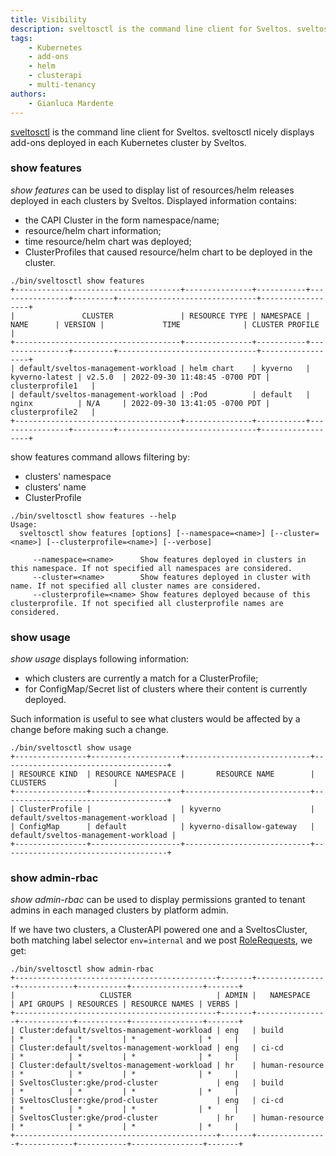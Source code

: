 ```yaml
---
title: Visibility
description: sveltosctl is the command line client for Sveltos. sveltosctl nicely displays add-ons deployed in each Kubernetes cluster by Sveltos.
tags:
    - Kubernetes
    - add-ons
    - helm
    - clusterapi
    - multi-tenancy
authors:
    - Gianluca Mardente
---
```


[sveltosctl](https://github.com/projectsveltos/sveltosctl "Sveltos CLI") is the command line client for Sveltos. sveltosctl nicely displays add-ons deployed in each Kubernetes cluster by Sveltos.

### show features
*show features* can be used to display list of resources/helm releases deployed in each clusters by Sveltos. 
Displayed information contains:

- the CAPI Cluster in the form namespace/name;
- resource/helm chart information;
- time resource/helm chart was deployed;
- ClusterProfiles that caused resource/helm chart to be deployed in the cluster.

```
./bin/sveltosctl show features
+-------------------------------------+---------------+-----------+----------------+---------+-------------------------------+------------------+
|               CLUSTER               | RESOURCE TYPE | NAMESPACE |      NAME      | VERSION |             TIME              | CLUSTER PROFILE |
+-------------------------------------+---------------+-----------+----------------+---------+-------------------------------+------------------+
| default/sveltos-management-workload | helm chart    | kyverno   | kyverno-latest | v2.5.0  | 2022-09-30 11:48:45 -0700 PDT | clusterprofile1   |
| default/sveltos-management-workload | :Pod          | default   | nginx          | N/A     | 2022-09-30 13:41:05 -0700 PDT | clusterprofile2   |
+-------------------------------------+---------------+-----------+----------------+---------+-------------------------------+------------------+
```

show features command allows filtering by:

- clusters' namespace
- clusters' name
- ClusterProfile

```
./bin/sveltosctl show features --help
Usage:
  sveltosctl show features [options] [--namespace=<name>] [--cluster=<name>] [--clusterprofile=<name>] [--verbose]

     --namespace=<name>      Show features deployed in clusters in this namespace. If not specified all namespaces are considered.
     --cluster=<name>        Show features deployed in cluster with name. If not specified all cluster names are considered.
     --clusterprofile=<name> Show features deployed because of this clusterprofile. If not specified all clusterprofile names are considered.
```

### show usage

*show usage* displays following information:

- which clusters are currently a match for a ClusterProfile;
- for ConfigMap/Secret list of clusters where their content is currently deployed.


Such information is useful to see what clusters would be affected by a change before making such a change.

```
./bin/sveltosctl show usage 
+----------------+--------------------+----------------------------+-------------------------------------+
| RESOURCE KIND  | RESOURCE NAMESPACE |       RESOURCE NAME        |              CLUSTERS               |
+----------------+--------------------+----------------------------+-------------------------------------+
| ClusterProfile |                    | kyverno                    | default/sveltos-management-workload |
| ConfigMap      | default            | kyverno-disallow-gateway   | default/sveltos-management-workload |
+----------------+--------------------+----------------------------+-------------------------------------+
```

### show admin-rbac

*show admin-rbac* can be used to display permissions granted to tenant admins in each managed clusters by platform admin.

If we have two clusters, a ClusterAPI powered one and a SveltosCluster, both matching label selector
```env=internal``` and we post [RoleRequests](https://raw.githubusercontent.com/projectsveltos/access-manager/main/examples/shared_access.yaml), we get:

```
./bin/sveltosctl show admin-rbac       
+---------------------------------------------+-------+----------------+------------+-----------+----------------+-------+
|                   CLUSTER                   | ADMIN |   NAMESPACE    | API GROUPS | RESOURCES | RESOURCE NAMES | VERBS |
+---------------------------------------------+-------+----------------+------------+-----------+----------------+-------+
| Cluster:default/sveltos-management-workload | eng   | build          | *          | *         | *              | *     |
| Cluster:default/sveltos-management-workload | eng   | ci-cd          | *          | *         | *              | *     |
| Cluster:default/sveltos-management-workload | hr    | human-resource | *          | *         | *              | *     |
| SveltosCluster:gke/prod-cluster             | eng   | build          | *          | *         | *              | *     |
| SveltosCluster:gke/prod-cluster             | eng   | ci-cd          | *          | *         | *              | *     |
| SveltosCluster:gke/prod-cluster             | hr    | human-resource | *          | *         | *              | *     |
+---------------------------------------------+-------+----------------+------------+-----------+----------------+-------+
```